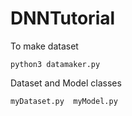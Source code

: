 # DNNTutorial

To make dataset
```
python3 datamaker.py
```

Dataset and Model classes
```
myDataset.py  myModel.py
```
